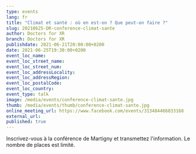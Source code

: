 ```yaml
---
type: events
lang: fr
title: "Climat et santé : où en est-on ? Que peut-on faire ?"
slug: 20210625-DR-conference-climat-sante
author: Doctors for XR
branch: Doctors for XR
publishdate: 2021-06-21T20:00:00+0200
date: 2021-06-25T19:30:00+0200
event_loc_name: 
event_loc_street_name: 
event_loc_street_num: 
event_loc_addressLocality: 
event_loc_addressRegion: 
event_loc_postalCode: 
event_loc_country: 
event_type: talk
image: /media/events/conference-climat-sante.jpg
thumb: /media/events/thumb/conference-climat-sante.jpg
online_meeting_url: https://www.facebook.com/events/313484466833168
external_url: 
published: true
---
```

Inscrivez-vous à la conférence de Martigny et transmettez l'information. Le nombre de places est limité.
